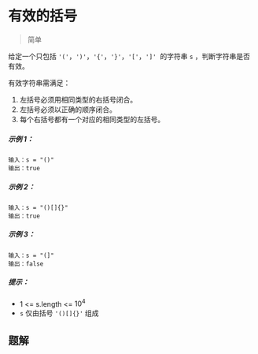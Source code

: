# 有效的括号

> 简单

给定一个只包括 `'('`，`')'`，`'{'`，`'}'`，`'['`，`']'`  的字符串 `s` ，判断字符串是否有效。

有效字符串需满足：

1. 左括号必须用相同类型的右括号闭合。
2. 左括号必须以正确的顺序闭合。
3. 每个右括号都有一个对应的相同类型的左括号。

##### 示例 1：

```
输入：s = "()"
输出：true
```

##### 示例 2：

```
输入：s = "()[]{}"
输出：true
```

##### 示例 3：

```
输入：s = "(]"
输出：false
```

##### 提示：

- 1 <= s.length <= $10^4$
- `s` 仅由括号 `'()[]{}'` 组成

## 题解

```javascript

```
